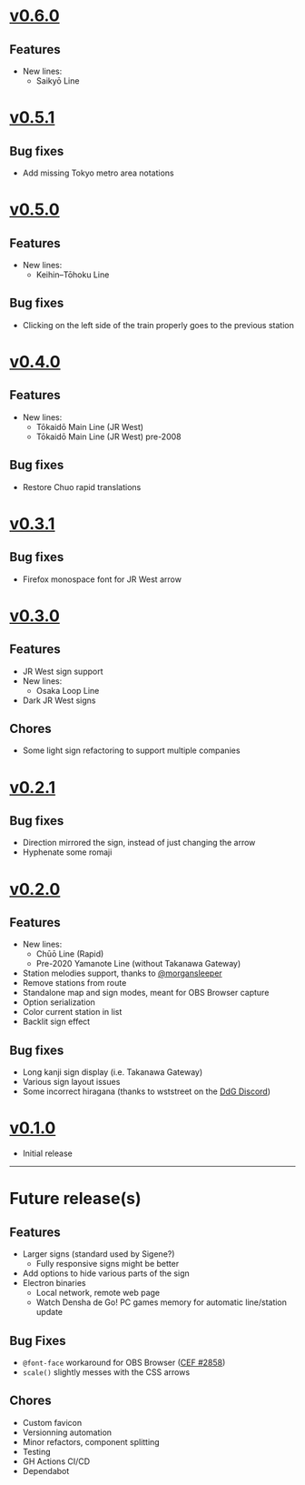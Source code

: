 # [v0.6.0](https://github.com/nmussy/train-sign/releases/tag/v0.6.0)

## Features

- New lines:
  - Saikyō Line

# [v0.5.1](https://github.com/nmussy/train-sign/releases/tag/v0.5.1)

## Bug fixes

- Add missing Tokyo metro area notations

# [v0.5.0](https://github.com/nmussy/train-sign/releases/tag/v0.5.0)

## Features

- New lines:
  - Keihin–Tōhoku Line

## Bug fixes

- Clicking on the left side of the train properly goes to the previous station

# [v0.4.0](https://github.com/nmussy/train-sign/releases/tag/v0.4.0)

## Features

- New lines:
  - Tōkaidō Main Line (JR West)
  - Tōkaidō Main Line (JR West) pre-2008

## Bug fixes

- Restore Chuo rapid translations

# [v0.3.1](https://github.com/nmussy/train-sign/releases/tag/v0.3.1)

## Bug fixes

- Firefox monospace font for JR West arrow

# [v0.3.0](https://github.com/nmussy/train-sign/releases/tag/v0.3.0)

## Features

- JR West sign support
- New lines:
  - Osaka Loop Line
- Dark JR West signs

## Chores

- Some light sign refactoring to support multiple companies

# [v0.2.1](https://github.com/nmussy/train-sign/releases/tag/v0.2.1)

## Bug fixes

- Direction mirrored the sign, instead of just changing the arrow
- Hyphenate some romaji

# [v0.2.0](https://github.com/nmussy/train-sign/releases/tag/v0.2.0)

## Features

- New lines:
  - Chūō Line (Rapid)
  - Pre-2020 Yamanote Line (without Takanawa Gateway)
- Station melodies support, thanks to [@morgansleeper](https://github.com/morgansleeper)
- Remove stations from route
- Standalone map and sign modes, meant for OBS Browser capture
- Option serialization
- Color current station in list
- Backlit sign effect

## Bug fixes

- Long kanji sign display (i.e. Takanawa Gateway)
- Various sign layout issues
- Some incorrect hiragana (thanks to wststreet on the [DdG Discord](https://discord.gg/qwns6crVHf))

# [v0.1.0](https://github.com/nmussy/train-sign/releases/tag/v0.1.0)

- Initial release

---

# Future release(s)

## Features

- Larger signs (standard used by Sigene?)
  - Fully responsive signs might be better
- Add options to hide various parts of the sign
- Electron binaries
  - Local network, remote web page
  - Watch Densha de Go! PC games memory for automatic line/station update

## Bug Fixes

- `@font-face` workaround for OBS Browser ([CEF #2858](https://bitbucket.org/chromiumembedded/cef/issues/2858))
- `scale()` slightly messes with the CSS arrows

## Chores

- Custom favicon
- Versionning automation
- Minor refactors, component splitting
- Testing
- GH Actions CI/CD
- Dependabot
